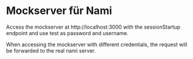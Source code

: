 # Mockserver für Nami

Access the mockserver at http://localhost:3000 with the sessionStartup endpoint and use test as password and username.

When accessing the mockserver with different credentials, the request will be forwarded to the real nami server.
